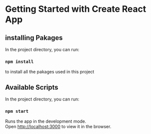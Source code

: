 # Getting Started with Create React App

## installing  Pakages
In the project directory, you can run:
### `npm install` 

to install all the pakages used in this project

## Available Scripts

In the project directory, you can run:

### `npm start`

Runs the app in the development mode.\
Open [http://localhost:3000](http://localhost:3000) to view it in the browser.



